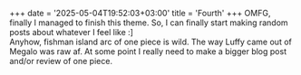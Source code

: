 +++
date = '2025-05-04T19:52:03+03:00'
title = 'Fourth'
+++
OMFG, finally I managed to finish this theme. So, I can finally start making random posts about whatever I feel like :]  
Anyhow, fishman island arc of one piece is wild. The way Luffy came out of Megalo was raw af. At some point I really need to make a bigger blog post and/or review of one piece.
 
